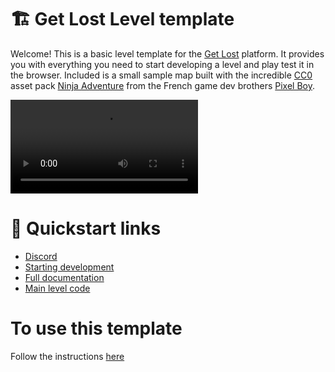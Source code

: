 # 🏗️ Get Lost Level template

Welcome! This is a basic level template for the [Get Lost](https://x.com/GetLostTheGame) platform. It provides you with everything you need to start developing a level and play test it in the browser. Included is a small sample map built with the incredible [CC0](https://creativecommons.org/public-domain/cc0/) asset pack [Ninja Adventure](https://pixel-boy.itch.io/ninja-adventure-asset-pack) from the French game dev brothers [Pixel Boy](https://x.com/2Pblog1).

![Tiled preview](./docs/img/template.mp4)

# 🔗 Quickstart links

- [Discord](https://discord.gg/v4AAezkSEu)
- [Starting development](https://docs.getlost.gg/latest/reference/starting-dev-env/)
- [Full documentation](https://docs.getlost.gg/latest/)
- [Main level code](./level/code/main.ts)

# To use this template

Follow the instructions [here](https://docs.getlost.gg/latest/reference/starting-dev-env/)
